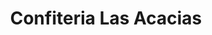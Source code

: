 ---
title: "Confiteria Las Acacias"
url: /san-pedro-sula/confiteria-las-acacias/
shop: Allgemein
---